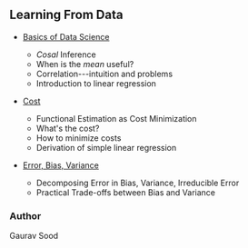 ## Learning From Data

* [Basics of Data Science](ds1/)
    - *Cosal* Inference
    - When is the *mean* useful?
    - Correlation---intuition and problems
    - Introduction to linear regression

* [Cost](ds2/)
    - Functional Estimation as Cost Minimization
    - What's the cost?
    - How to minimize costs
    - Derivation of simple linear regression

* [Error, Bias, Variance](ds3/)
    - Decomposing Error in Bias, Variance, Irreducible Error
    - Practical Trade-offs between Bias and Variance

### Author

Gaurav Sood
